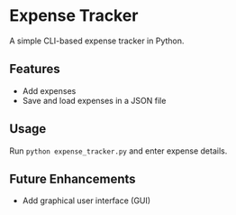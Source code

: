# Expense Tracker

A simple CLI-based expense tracker in Python.

## Features
- Add expenses
- Save and load expenses in a JSON file

## Usage
Run `python expense_tracker.py` and enter expense details.

## Future Enhancements
- Add graphical user interface (GUI)
